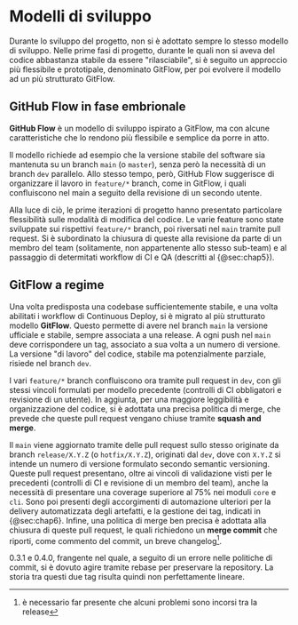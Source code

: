 # Modelli di sviluppo

Durante lo sviluppo del progetto, non si è adottato sempre lo stesso modello di
sviluppo. Nelle prime fasi di progetto, durante le quali non si aveva del codice
abbastanza stabile da essere "rilasciabile", si è seguito un approccio più
flessibile e prototipale, denominato GitFlow, per poi evolvere il modello ad un
più strutturato GitFlow.

## GitHub Flow in fase embrionale

**GitHub Flow** è un modello di sviluppo ispirato a GitFlow, ma con alcune
caratteristiche che lo rendono più flessibile e semplice da porre in atto.

Il modello richiede ad esempio che la versione stabile del software sia
mantenuta su un branch `main` (o `master`), senza però la necessità di un branch
`dev` parallelo. Allo stesso tempo, però, GitHub Flow suggerisce di organizzare
il lavoro in `feature/*` branch, come in GitFlow, i quali confluiscono nel main
a seguito della revisione di un secondo utente.

Alla luce di ciò, le prime iterazioni di progetto hanno presentato particolare
flessibilità sulle modalità di modifica del codice. Le varie feature sono state
sviluppate sui rispettivi `feature/*` branch, poi riversati nel `main` tramite
pull request. Si è subordinato la chiusura di queste alla revisione da parte di
un membro del team (solitamente, non appartenente allo stesso sub-team) e al
passaggio di determitati workflow di CI e QA (descritti al {@sec:chap5}).

## GitFlow a regime

Una volta predisposta una codebase sufficientemente stabile, e una volta
abilitati i workflow di Continuous Deploy, si è migrato al più strutturato
modello **GitFlow**. Questo permette di avere nel branch `main` la versione
ufficiale e stabile, sempre associata a una release. A ogni push nel `main` deve
corrispondere un tag, associato a sua volta a un numero di versione. La versione
"di lavoro" del codice, stabile ma potenzialmente parziale, risiede nel branch
`dev`.

I vari `feature/*` branch confluiscono ora tramite pull request in `dev`, con
gli stessi vincoli formulati per modello precedente (controlli di CI obbligatori
e revisione di un utente). In aggiunta, per una maggiore leggibilità e
organizzazione del codice, si è adottata una precisa politica di merge, che
prevede che queste pull request vengano chiuse tramite **squash and merge**.

Il `main` viene aggiornato tramite delle pull request sullo stesso originate da
branch `release/X.Y.Z` (o `hotfix/X.Y.Z`), originati dal `dev`, dove con `X.Y.Z`
si intende un numero di versione formulato secondo semantic versioning. Queste
pull request presentano, oltre ai vincoli di validazione visti per le precedenti
(controlli di CI e revisione di un membro del team), anche la necessità di
presentare una coverage superiore al 75% nei moduli `core` e `cli`. Sono poi
presenti degli accorgimenti di automazione ulteriori per la delivery
automatizzata degli artefatti, e la gestione dei tag, indicati in {@sec:chap6}.
Infine, una politica di merge ben precisa è adottata alla chiusura di queste
pull request, le quali richiedono un **merge commit** che riporti, come commento
del commit, un breve changelog[^1].

[^1]: è necessario far presente che alcuni problemi sono incorsi tra la release

0.3.1 e 0.4.0, frangente nel quale, a seguito di un errore nelle politiche di
commit, si è dovuto agire tramite rebase per preservare la repository. La storia
tra questi due tag risulta quindi non perfettamente lineare.
